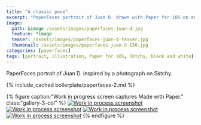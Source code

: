 ```yaml
---
title: "A classic pose"
excerpt: "PaperFaces portrait of Juan D. drawn with Paper for iOS on an iPad."
image: 
  path: &image /assets/images/paperfaces-juan-d.jpg 
  feature: *image
  teaser: /assets/images/paperfaces-juan-d-teaser.jpg
  thumbnail: /assets/images/paperfaces-juan-d-150.jpg
categories: [paperfaces]
tags: [portrait, illustration, Paper for iOS, Sktchy, black and white]
---
```


PaperFaces portrait of Juan D. inspired by a photograph on Sktchy.

{% include_cached boilerplate/paperfaces-2.md %}

{% figure caption:"Work in progress screen captures Made with Paper." class:"gallery-3-col" %}
[![Work in process screenshot](/assets/images/paperfaces-juan-d-process-1-600.jpg)](/assets/images/paperfaces-juan-d-process-1-lg.jpg) [![Work in process screenshot](/assets/images/paperfaces-juan-d-process-2-600.jpg)](/assets/images/paperfaces-juan-d-process-2-lg.jpg) [![Work in process screenshot](/assets/images/paperfaces-juan-d-process-3-600.jpg)](/assets/images/paperfaces-juan-d-process-3-lg.jpg) [![Work in process screenshot](/assets/images/paperfaces-juan-d-process-4-600.jpg)](/assets/images/paperfaces-juan-d-process-4-lg.jpg)
{% endfigure %}
